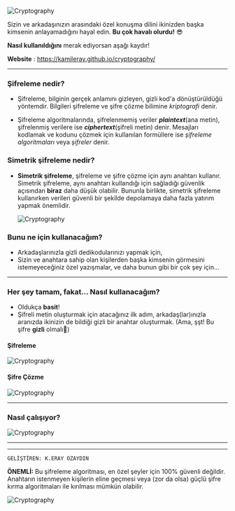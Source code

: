 ![Cryptography](/img/talk.png)

Sizin ve arkadaşınızın arasındaki özel konuşma dilini ikinizden başka kimsenin anlayamadığını hayal edin. **Bu çok havalı olurdu!** 😎

**Nasıl kullanıldığını** merak ediyorsan aşağı kaydır!

**Website** : https://kamileray.github.io/cryptography/

---


### Şifreleme nedir?

- Şifreleme, bilginin gerçek anlamını gizleyen, gizli kod'a dönüştürüldüğü yöntemdir. Bilgileri şifreleme ve şifre çözme bilimine _kriptografi_ denir.

- Şifreleme algoritmalarında, şifrelenmemiş veriler **_plaintext_**(ana metin), şifrelenmiş verilere ise **_ciphertext_**(şifreli metin) denir. Mesajları kodlamak ve kodunu çözmek için kullanılan formüllere ise _şifreleme algoritmaları_ veya _şifreler_ denir.


### Simetrik şifreleme nedir?

- **Simetrik şifreleme**, şifreleme ve şifre çözme için aynı anahtarı kullanır. Simetrik şifreleme, aynı anahtarı kullandığı için sağladığı güvenlik açısından **biraz** daha düşük olabilir. Bununla birlikte, simetrik şifreleme kullanırken verileri güvenli bir şekilde depolamaya daha fazla yatırım yapmak önemlidir.

	![Cryptography](/img/symmetricencryption.png)


### Bunu ne için kullanacağım?

- Arkadaşlarınızla gizli dedikodularınızı yapmak için,
- Sizin ve anahtara sahip olan kişilerden başka kimsenin görmesini istemeyeceğiniz özel yazışmalar, ve daha bunun gibi bir çok şey için...

---

### Her şey tamam, fakat... Nasıl kullanacağım?

- Oldukça **basit**!
- Şifreli metin oluşturmak için atacağınız ilk adım, arkadaş(lar)ınızla aranızda ikinizin de bildiği gizli bir anahtar oluşturmak. (Ama, şşt! Bu şifre **gizli** olmalı🤫)

#### Şifreleme

![Cryptography](/img/ENG-1.png)

#### Şifre Çözme

![Cryptography](/img/ENG-2.png)

---

### Nasıl çalışıyor?

![Cryptography](/img/howitswork.png)

---
---
	GELİŞTİREN: K.ERAY ÖZAYDIN

**ÖNEMLİ:** Bu şifreleme algoritması, en özel şeyler için 100% güvenli değildir. Anahtarın istenmeyen kişilerin eline geçmesi veya (zor da olsa) güçlü şifre kırma algoritmaları ile kırılması mümkün olabilir.

![Cryptography](/img/AELogo.gif)
